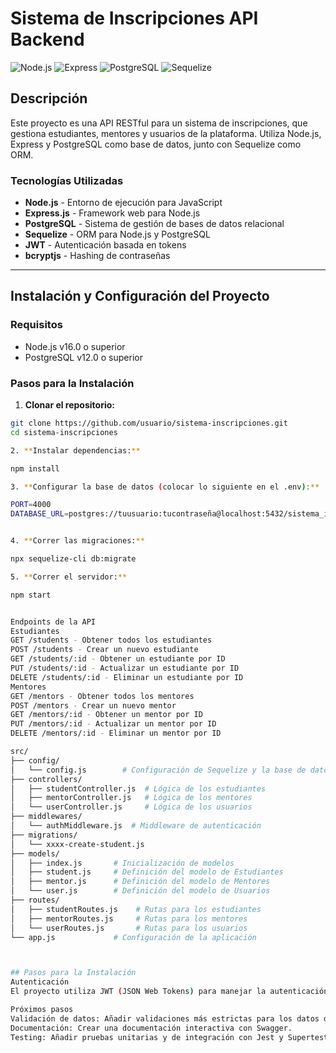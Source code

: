 # Sistema de Inscripciones API Backend

![Node.js](https://img.shields.io/badge/Node.js-v20.16.0-green)
![Express](https://img.shields.io/badge/Express-v4.18.2-blue)
![PostgreSQL](https://img.shields.io/badge/PostgreSQL-v14.0-yellow)
![Sequelize](https://img.shields.io/badge/Sequelize-v6.6.5-orange)

## Descripción

Este proyecto es una API RESTful para un sistema de inscripciones, que gestiona estudiantes, mentores y usuarios de la plataforma. Utiliza Node.js, Express y PostgreSQL como base de datos, junto con Sequelize como ORM.

### Tecnologías Utilizadas

- **Node.js** - Entorno de ejecución para JavaScript
- **Express.js** - Framework web para Node.js
- **PostgreSQL** - Sistema de gestión de bases de datos relacional
- **Sequelize** - ORM para Node.js y PostgreSQL
- **JWT** - Autenticación basada en tokens
- **bcryptjs** - Hashing de contraseñas

---

## Instalación y Configuración del Proyecto

### Requisitos

- Node.js v16.0 o superior
- PostgreSQL v12.0 o superior

### Pasos para la Instalación

1. **Clonar el repositorio:**

```bash
git clone https://github.com/usuario/sistema-inscripciones.git
cd sistema-inscripciones

2. **Instalar dependencias:**

npm install

3. **Configurar la base de datos (colocar lo siguiente en el .env):**

PORT=4000
DATABASE_URL=postgres://tuusuario:tucontraseña@localhost:5432/sistema_inscripciones


4. **Correr las migraciones:**

npx sequelize-cli db:migrate

5. **Correr el servidor:**

npm start


Endpoints de la API
Estudiantes
GET /students - Obtener todos los estudiantes
POST /students - Crear un nuevo estudiante
GET /students/:id - Obtener un estudiante por ID
PUT /students/:id - Actualizar un estudiante por ID
DELETE /students/:id - Eliminar un estudiante por ID
Mentores
GET /mentors - Obtener todos los mentores
POST /mentors - Crear un nuevo mentor
GET /mentors/:id - Obtener un mentor por ID
PUT /mentors/:id - Actualizar un mentor por ID
DELETE /mentors/:id - Eliminar un mentor por ID

src/
├── config/
│   └── config.js        # Configuración de Sequelize y la base de datos
├── controllers/
│   ├── studentController.js  # Lógica de los estudiantes
│   ├── mentorController.js   # Lógica de los mentores
│   └── userController.js     # Lógica de los usuarios
├── middlewares/
│   └── authMiddleware.js  # Middleware de autenticación
├── migrations/
│   └── xxxx-create-student.js
├── models/
│   ├── index.js       # Inicialización de modelos
│   ├── student.js     # Definición del modelo de Estudiantes
│   ├── mentor.js      # Definición del modelo de Mentores
│   └── user.js        # Definición del modelo de Usuarios
├── routes/
│   ├── studentRoutes.js    # Rutas para los estudiantes
│   ├── mentorRoutes.js     # Rutas para los mentores
│   └── userRoutes.js       # Rutas para los usuarios
└── app.js             # Configuración de la aplicación



## Pasos para la Instalación
Autenticación
El proyecto utiliza JWT (JSON Web Tokens) para manejar la autenticación de usuarios. Puedes generar un token de acceso al iniciar sesión con un usuario registrado.

Próximos pasos
Validación de datos: Añadir validaciones más estrictas para los datos de entrada en los endpoints.
Documentación: Crear una documentación interactiva con Swagger.
Testing: Añadir pruebas unitarias y de integración con Jest y Supertest.